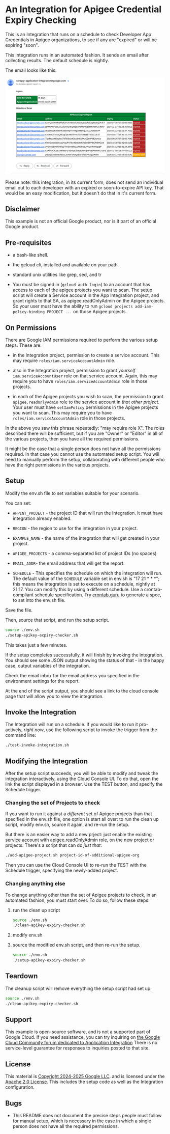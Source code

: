 # An Integration for Apigee Credential Expiry Checking

This is an Integration that runs on a schedule to check Developer App Credentials in Apigee
organizations, to see if any are "expired" or will be expiring "soon".

This integration runs in an automated fashion.
It sends an email after collecting results. The default schedule is nightly.

The email looks like this:

<!-- ![example email](https://screenshot.googleplex.com/8wu7LRxk7nf9oJB.png) -->
![example email](./images/example-report-2025-01-22.png)

Please note: this integration, in its current form, does not send an individual
email out to each developer with an expired or soon-to-expire API key.  That
would be an easy modification, but it doesn't do that in it's current form.

## Disclaimer

This example is not an official Google product, nor is it part of an
official Google product.

## Pre-requisites

- a bash-like shell.

- the gcloud cli, installed and available on your path.

- standard unix utilities like grep, sed, and tr

- You must be signed in (`gcloud auth login`) to an account that
  has access to each of the apigee projects you want to scan.  The setup script
  will create a Service account in the App Integration project, and grant rights
  to that SA, as apigee.readOnlyAdmin on the Apigee projects.  So your user must
  have the ability to run `gcloud projects add-iam-policy-binding PROJECT ...`
  on those Apigee projects.

## On Permissions

There are Google IAM permissions required to perform the various setup steps.
These are:

  - in the Integration project, permission to create a service account. This may
    require `roles/iam.serviceAccountAdmin` role.

  - also in the Integration project, permission to grant _yourself_
    `iam.serviceAccountUser` role on that service account. Again, this may
    require you to have `roles/iam.serviceAccountAdmin` role in those projects.

  - in each of the Apigee projects you wish to scan, the permission to grant
    `apigee.readOnlyAdmin` role to the service account in _that other project_.
    Your user must have `setIamPolicy` permissions in the Apigee projects you
    want to scan. This may require you to have `roles/iam.serviceAccountAdmin`
    role in those projects.

In the above you saw this phrase repeatedly: "may require role X".  The roles
described there will be sufficient, but if you are "Owner" or "Editor" in all of
the various projects, then you have all the required permissions.

It might be the case that a single person does not have all the permissions
required. In that case you cannot use the automated setup script.  You will need
to manually perform the setup, collaborating with different people who have the
right permissions in the various projects.

## Setup

Modify the env.sh file to set variables suitable for your scenario.

You can set:
- `APPINT_PROJECT` - the project ID that will run the Integration. It must have integration already enabled.

- `REGION` - the region to use for the integration in your project.

- `EXAMPLE_NAME` - the name of the integration that will get created in your project.

- `APIGEE_PROJECTS` - a comma-separated list of project IDs (no spaces)

- `EMAIL_ADDR`- the email address that will get the report.

- `SCHEDULE` - This specifies the schedule on which the integration will
   run. The default value of the `SCHEDULE` variable set in env.sh is "17 21 * *
   *"; this means the integration is set to execute on a schedule, nightly at
   21:17. You can modify this by using a different schedule. Use a
   crontab-compliant schedule specification.  Try
   [crontab.guru](https://crontab.guru/) to generate a spec, to set into the
   env.sh file.

Save the file.

Then, source that script, and run the setup script.

```sh
source ./env.sh
./setup-apikey-expiry-checker.sh
```

This takes just a few minutes.

If the setup completes successfully, it will finish by invoking the integration.
You should see some JSON output showing the status of that - in the happy case, output
variables of the integration.

Check the email inbox for the email address you specified in the environment
settings for the report.

At the end of the script output, you should see a link to the cloud console page
that will allow you to view the integration.


## Invoke the Integration

The Integration will run on a schedule.  If you would like to run it
pro-actively, _right now_, use the following script to invoke the trigger
from the command line:

```sh
./test-invoke-integration.sh
```

## Modifying the Integration

After the setup script succeeds, you will be able to modify and tweak the
integration interactively, using the Cloud Console UI. To do that, open the link
the script displayed in a browser. Use the TEST button, and specify the Schedule
trigger.

### Changing the set of Projects to check

If you want to run it against a _different_ set of Apigee projects than that
specified in the env.sh file, one option is start all over: to run the clean up
script, modify env.sh, source it again, and re-run the setup.

But there is an easier way to add a new prject: just enable the existing service
account with apigee.readOnlyAdmin role, on the new project or projects. There's
a script that can do _just that_:

```sh
./add-apigee-project.sh project-id-of-additional-apigee-org
```

Then you can use the Cloud Console UI to re-run the TEST with the Schedule
trigger, specifying the newly-added project.

### Changing anything else

To change anything other than the set of Apigee projects to check, in an automated fashion,
you must start over. To do so, follow these steps:

1. run the clean up script
   ```sh
   source ./env.sh
   ./clean-apikey-expiry-checker.sh
   ```

2. modify env.sh

3. source the modified env.sh script, and then re-run the setup.
   ```sh
   source ./env.sh
   ./setup-apikey-expiry-checker.sh
   ```


## Teardown

The cleanup script will remove everything the setup script had set up.

```sh
source ./env.sh
./clean-apikey-expiry-checker.sh
```


## Support

This example is open-source software, and is not a supported part of Google Cloud.  If
you need assistance, you can try inquiring on [the Google Cloud Community forum
dedicated to Application Integration](https://goo.gle/appint-community) There is no service-level
guarantee for responses to inquiries posted to that site.

## License

This material is [Copyright 2024-2025 Google LLC](./NOTICE).
and is licensed under the [Apache 2.0 License](LICENSE). This includes the setup code
as well as the Integration configuration.

## Bugs

* This README does not document the precise steps people must follow for manual
  setup, which is necessary in the case in which a single person does not have
  all the required permissions.

